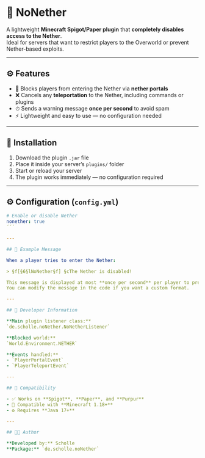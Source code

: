 # 🌋 NoNether

A lightweight **Minecraft Spigot/Paper plugin** that **completely disables access to the Nether**.  
Ideal for servers that want to restrict players to the Overworld or prevent Nether-based exploits.

---

## ⚙️ Features

- 🚫 Blocks players from entering the Nether via **nether portals**  
- ❌ Cancels any **teleportation** to the Nether, including commands or plugins  
- ⏱ Sends a warning message **once per second** to avoid spam  
- ⚡ Lightweight and easy to use — no configuration needed  

---

## 📁 Installation

1. Download the plugin `.jar` file  
2. Place it inside your server’s `plugins/` folder  
3. Start or reload your server  
4. The plugin works immediately — no configuration required  

---

## ⚙️ Configuration (`config.yml`)

```yaml
# Enable or disable Nether
nonether: true
´´´

---

## 💬 Example Message

When a player tries to enter the Nether:

> §f[§6§lNoNether§f] §cThe Nether is disabled!  

This message is displayed at most **once per second** per player to prevent spam.  
You can modify the message in the code if you want a custom format.

---

## 🧩 Developer Information

**Main plugin listener class:**  
`de.scholle.noNether.NoNetherListener`

**Blocked world:**  
`World.Environment.NETHER`

**Events handled:**  
- `PlayerPortalEvent`  
- `PlayerTeleportEvent`  

---

## 🧰 Compatibility

- ✅ Works on **Spigot**, **Paper**, and **Purpur**  
- 🧱 Compatible with **Minecraft 1.18+**  
- ⚙️ Requires **Java 17+**

---

## 🧑‍💻 Author

**Developed by:** Scholle  
**Package:** `de.scholle.noNether`
